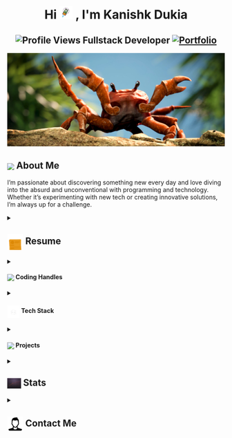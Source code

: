 <h1 align="center">Hi <img src="https://github.com/Kanishk-Dukia/Kanishk-Dukia/blob/main/icons/rocket.gif" alt="rocket" style="height:30px; width:30px;">
, I'm Kanishk Dukia</h1>
<h2 align="center">
  <img src="https://komarev.com/ghpvc/?username=Kanishk-Dukia&color=dc143c&style=for-the-badge" alt="Profile Views" style="height:21px;">
  Fullstack Developer
  <a href="https://kanishk-cv.netlify.app/">
    <img src="https://img.shields.io/badge/Portfolio-543DE0?style=for-the-badge&logo=About.me&logoColor=white" alt="Portfolio" style="height:22px;">
  </a> 
</h2>
<div align="center">
 <img alt="GIF" src="https://github.com/Kanishk-Dukia/Kanishk-Dukia/blob/main/icons/crab.jpg" />
</div>

## <img align ='center' src="https://media.giphy.com/media/v1.Y2lkPTc5MGI3NjExdHRmdThzdGhqejFtZWV0cGg3bmw2OGlzc2VmbDJlMXg1YzBoNjZxbSZlcD12MV9naWZzX3NlYXJjaCZjdD1n/CaiVJuZGvR8HK/giphy.gif" width="37" /> About Me

I’m passionate about discovering something new every day and love diving into the absurd and unconventional with programming and technology. Whether it’s experimenting with new tech or creating innovative solutions, I’m always up for a challenge.


<!-- Resume -->


<details>
 <summary>
    <h2> 
      <img align="center" src="https://github.com/Kanishk-Dukia/Kanishk-Dukia/blob/main/icons/Resume.gif" width="37" /> 
    Resume
    </h2>
</summary>

 <details>
  <summary><h4> <img align="center" src="https://github.com/Kanishk-Dukia/Kanishk-Dukia/blob/main/icons/academics.gif" width="29"/> Academics</h4></summary>
  <span><img src="https://img.shields.io/badge/BTECH-MANIT-1877F2?style=for-the-badge"></span>
  <span><img src="https://img.shields.io/badge/GPA-8.36-EFEEE9?style=for-the-badge"></span>
 </details>

 <details>
  <summary><h4> <img align="center" src="https://github.com/Kanishk-Dukia/Kanishk-Dukia/blob/main/icons/experience.gif" width="29"/> Experience</h4></summary>

   - ### Software Developer Intern at Payfura | June 2023 - July 2023
     - Developed **Order Creation API** (POST) to ensure users do not exceed the weekly buy limit.
     - Implemented **Fraud Check** mechanisms to prevent malicious activities.
     - Built **Order Fetch API** (GET) to retrieve all information for a corresponding order ID.

 </details>
</details>


<!-- coding handle -->

<details>
  <summary><h4> <img align="center" src="https://user-images.githubusercontent.com/74038190/216122041-518ac897-8d92-4c6b-9b3f-ca01dcaf38ee.png" width="29"/> Coding Handles</h4></summary>

   [![LeetCode](https://img.shields.io/badge/LeetCode-000000?style=for-the-badge&logo=LeetCode&logoColor=d16c06)](https://leetcode.com/u/woekspace/) 
   [![Codeforces](https://img.shields.io/badge/Codeforces-445f9d?style=for-the-badge&logo=Codeforces&logoColor=white)](https://codeforces.com/profile/Ozzzz53)

   
</details>

<details>
  <summary><h4> <img align="center" src="https://github.com/Kanishk-Dukia/Kanishk-Dukia/blob/main/icons/tech_stack.gif" width="29"/> Tech Stack</h4></summary>
   
  **Language**

  ![C++](https://img.shields.io/badge/c++-%2300599C.svg?style=for-the-badge&logo=c%2B%2B&logoColor=white)  ![JavaScript](https://img.shields.io/badge/javascript-%23323330.svg?style=for-the-badge&logo=javascript&logoColor=%23F7DF1E) 

  **Frameworks/Libraries**
  
  ![React](https://img.shields.io/badge/react-%2320232a.svg?style=for-the-badge&logo=react&logoColor=%2361DAFB) 
</details>


<!-- projects -->

<details>
  <summary><h4> <img align="center" src="https://github.com/[YourUsername]/[YourUsername]/blob/main/icons/projects.gif" width="29"/> Projects</h4></summary>

  #### <a href="https://github.com/[YourUsername]/[Project-Name]">[Project Name]</a>
  <span><img src="https://img.shields.io/badge/Node.js-%2343853D.svg?style=for-the-badge&logo=node.js&logoColor=white"> <img src="https://img.shields.io/badge/MongoDB-%234ea94b.svg?style=for-the-badge&logo=mongodb&logoColor=white"></span>
  - Implemented features to notify users about new opportunities.
  - Achieved a user base of X, surpassing initial projections.
</details>


<!-- stats -->

<details>
  <summary><h2> <img align="center" src="https://github.com/Kanishk-Dukia/Kanishk-Dukia/blob/main/icons/stats.gif" width="32"/> Stats</h2></summary>


  <div align="center">
      
   ![](https://github-readme-stats.vercel.app/api?username=Kanishk-Dukia&theme=tokyonight&hide_border=false&include_all_commits=true&count_private=false)<br/>
      ![](https://github-readme-streak-stats.herokuapp.com/?user=Kanishk-Dukia&theme=tokyonight&hide_border=false)<br/>
      ![](https://github-readme-stats.vercel.app/api/top-langs/?username=Kanishk-Dukia&theme=tokyonight&hide_border=false&include_all_commits=true&count_private=false&layout=compact)<br/>
      ![](https://github-readme-activity-graph.vercel.app/graph?username=Kanishk-Dukia&theme=tokyo-night)
  </div>


  ### Leetcode
  <div align="center">

  ![LeetCode Stats](https://leetcode.card.workers.dev/woekspace?theme=auto&font=baloo&extension=null)

  </div>

  ### Codeforces
  <div align="center">

  ![Codeforces Stats](https://codeforces-readme-stats.vercel.app/api/card?username=Ozzzz53)

  </div>
</details>


<!-- contact-me -->

<details>
  <summary><h2> <img align="center" src="https://github.com/Kanishk-Dukia/Kanishk-Dukia/blob/main/icons/contact.gif" width="37"/> Contact Me</h2></summary>
  <p>
    <i>You can reach out to me via</i>
    <a href="mailto:kanishk97822@gmail.com">
      <img align="center" src="https://github.com/Kanishk-Dukia/Kanishk-Dukia/blob/main/icons/gmail.gif" width="100"/>
    </a>
  </p>
</details>


 

